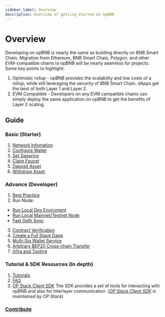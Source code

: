 ```yaml
---
sidebar_label: Overview
description: Overview of getting started on opBNB
---
```


# Overview

Developing on opBNB is nearly the same as building directly on BNB Smart Chain. Migration from Ethereum, BNB Smart Chain, Polygon, and other EVM-compatible chains to opBNB will be nearly seamless for projects. Some key points to highlight:

1. Optimistic rollup - opBNB provides the scalability and low costs of a rollup, while still leveraging the security of BNB Smart Chain. dApps get the best of both Layer 1 and Layer 2.
2. EVM Compatible - Developers on any EVM campatible chains can simply deploy the same application on opBNB to get the benefits of Layer 2 scaling.

## Guide

### Basic (Starter)
1. [Network Infomation](./opbnb-network-info.md)
2. [Configure Wallet](./wallet-configuration.md)
3. [Set Gasprice](./set-gas-price.md)
4. [Claim Faucet](./network-faucet.md)
5. [Deposit Asset](./deposit-to-opbnb.md)
6. [Withdraw Asset](./withdraw-from-opbnb.md)

### Advance (Developer)
1. [Best Practice](./developer-cheat-sheet.md)
2. Run Node:
- [Run Local Dev Enviroment](../tutorials/running-a-local-development-environment.md)
- [Run Local Mainnet/Testnet Node](../tutorials/running-a-local-node.md)
- [Fast Geth Sync](./geth-sync.md)
3. [Contract Verification](../tutorials/opbnbscan-verify-hardhat-truffle.md)
4. [Create a Full Stack Dapp](../tutorials/full-stack-dapp.md)
5. [Multi-Sig Wallet Service](./multisig-wallet.md)
6. [Arbitrary BEP20 Cross-chain Transfer](./bep20-crosschain.md)
7. [Infra and Tooling](./developer-tools.md)

### Tutorial & SDK Resources (In depth)
1. [Tutorials](../tutorials/)
2. [FAQ](../faq/)
3. [OP Stack Client SDK](https://sdk.optimism.io/)
The SDK provides a set of tools for interacting with opBNB and also for Interlayer communication. (_[OP Stack Client SDK](https://stack.optimism.io/docs/build/sdk/) is maintained by OP Stack_)

### [Contribute](../contribute.md)